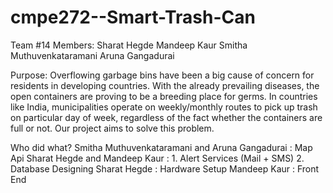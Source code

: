 # cmpe272--Smart-Trash-Can

Team #14
Members: 
Sharat Hegde
Mandeep Kaur
Smitha Muthuvenkataramani
Aruna Gangadurai


Purpose:
Overflowing garbage bins have been a big cause of concern for residents in developing countries. With the already prevailing diseases, the open containers are proving to be a breeding place for germs. In countries like India, municipalities operate on weekly/monthly routes to pick up trash on particular day of week, regardless of the fact whether the containers are full or not. Our project aims to solve this problem. 

Who did what?
Smitha Muthuvenkataramani and Aruna Gangadurai : Map Api
Sharat Hegde and Mandeep Kaur : 1. Alert Services (Mail + SMS)
				2. Database Designing
Sharat Hegde : Hardware Setup
Mandeep Kaur : Front End
